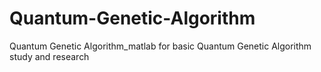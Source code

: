 # Quantum-Genetic-Algorithm
Quantum Genetic Algorithm_matlab
for basic Quantum Genetic Algorithm study and research
